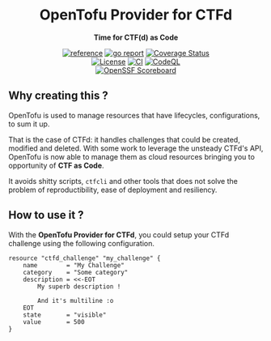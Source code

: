<div align="center">
    <h1>OpenTofu Provider for CTFd</h1>
    <p><b>Time for CTF(d) as Code</b><p>
    <a href="https://pkg.go.dev/github.com/ctfer-io/tofu-provider-ctfd"><img src="https://shields.io/badge/-reference-blue?logo=go&style=for-the-badge" alt="reference"></a>
	<a href="https://goreportcard.com/report/github.com/ctfer-io/tofu-provider-ctfd"><img src="https://goreportcard.com/badge/github.com/ctfer-io/tofu-provider-ctfd?style=for-the-badge" alt="go report"></a>
	<a href="https://coveralls.io/github/ctfer-io/tofu-provider-ctfd?branch=main"><img src="https://img.shields.io/coverallsCoverage/github/ctfer-io/tofu-provider-ctfd?style=for-the-badge" alt="Coverage Status"></a>
	<br>
	<a href=""><img src="https://img.shields.io/github/license/ctfer-io/tofu-provider-ctfd?style=for-the-badge" alt="License"></a>
	<a href="https://github.com/ctfer-io/tofu-provider-ctfd/actions?query=workflow%3Aci+"><img src="https://img.shields.io/github/actions/workflow/status/ctfer-io/tofu-provider-ctfd/ci.yaml?style=for-the-badge&label=CI" alt="CI"></a>
	<a href="https://github.com/ctfer-io/tofu-provider-ctfd/actions/workflows/codeql-analysis.yaml"><img src="https://img.shields.io/github/actions/workflow/status/ctfer-io/tofu-provider-ctfd/codeql-analysis.yaml?style=for-the-badge&label=CodeQL" alt="CodeQL"></a>
    <br>
    <a href="https://securityscorecards.dev/viewer/?uri=github.com/ctfer-io/tofu-provider-ctfd"><img src="https://img.shields.io/ossf-scorecard/github.com/ctfer-io/tofu-provider-ctfd?label=openssf%20scorecard&style=for-the-badge" alt="OpenSSF Scoreboard"></a>
</div>

## Why creating this ?

OpenTofu is used to manage resources that have lifecycles, configurations, to sum it up.

That is the case of CTFd: it handles challenges that could be created, modified and deleted.
With some work to leverage the unsteady CTFd's API, OpenTofu is now able to manage them as cloud resources bringing you to opportunity of **CTF as Code**.

It avoids shitty scripts, `ctfcli` and other tools that does not solve the problem of reproductibility, ease of deployment and resiliency.

## How to use it ?

With the **OpenTofu Provider for CTFd**, you could setup your CTFd challenge using the following configuration.
```hcl
resource "ctfd_challenge" "my_challenge" {
    name        = "My Challenge"
    category    = "Some category"
    description = <<-EOT
        My superb description !

        And it's multiline :o
    EOT
    state       = "visible"
    value       = 500
}
```
